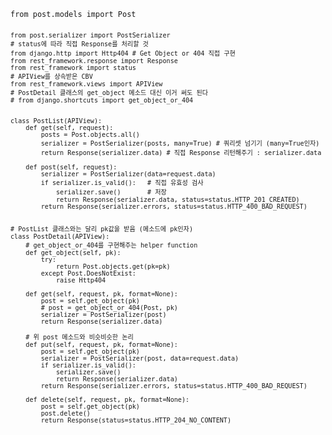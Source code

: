 
<pre><code>from post.models import Post<code/><pre/>

from post.serializer import PostSerializer
# status에 따라 직접 Response를 처리할 것
from django.http import Http404 # Get Object or 404 직접 구현
from rest_framework.response import Response
from rest_framework import status
# APIView를 상속받은 CBV
from rest_framework.views import APIView
# PostDetail 클래스의 get_object 메소드 대신 이거 써도 된다
# from django.shortcuts import get_object_or_404


class PostList(APIView):
    def get(self, request):
        posts = Post.objects.all()
        serializer = PostSerializer(posts, many=True) # 쿼리셋 넘기기 (many=True인자)
        return Response(serializer.data) # 직접 Response 리턴해주기 : serializer.data
    
    def post(self, request):
        serializer = PostSerializer(data=request.data)
        if serializer.is_valid():   # 직접 유효성 검사
            serializer.save()       # 저장
            return Response(serializer.data, status=status.HTTP_201_CREATED)
        return Response(serializer.errors, status=status.HTTP_400_BAD_REQUEST)


# PostList 클래스와는 달리 pk값을 받음 (메소드에 pk인자)
class PostDetail(APIView):
    # get_object_or_404를 구현해주는 helper function
    def get_object(self, pk):
        try:
            return Post.objects.get(pk=pk)
        except Post.DoesNotExist:
            raise Http404

    def get(self, request, pk, format=None):
        post = self.get_object(pk)
        # post = get_object_or_404(Post, pk)
        serializer = PostSerializer(post)
        return Response(serializer.data)

    # 위 post 메소드와 비슷비슷한 논리
    def put(self, request, pk, format=None):
        post = self.get_object(pk)
        serializer = PostSerializer(post, data=request.data)
        if serializer.is_valid():
            serializer.save()
            return Response(serializer.data)
        return Response(serializer.errors, status=status.HTTP_400_BAD_REQUEST)

    def delete(self, request, pk, format=None):
        post = self.get_object(pk)
        post.delete()
        return Response(status=status.HTTP_204_NO_CONTENT)

